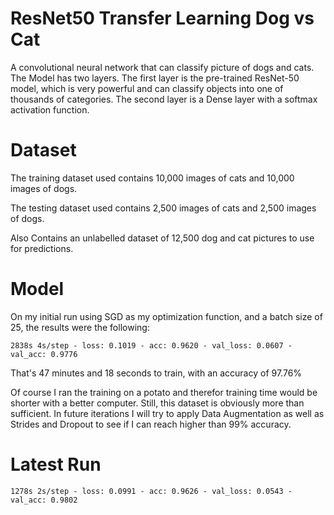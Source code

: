 # ResNet50 Transfer Learning Dog vs Cat
A convolutional neural network that can classify picture of dogs and cats.
The Model has two layers. The first layer is the pre-trained ResNet-50 model, which is very powerful
and can classify objects into one of thousands of categories. The second layer is a Dense layer with a softmax
activation function.

# Dataset
The training dataset used contains 10,000 images of cats and 10,000 images of dogs.

The testing dataset used contains 2,500 images of cats and 2,500 images of dogs.

Also Contains an unlabelled dataset of 12,500 dog and cat pictures to use for predictions.

# Model
On my initial run using SGD as my optimization function, and a batch size of 25, the results were the following:
```
2838s 4s/step - loss: 0.1019 - acc: 0.9620 - val_loss: 0.0607 - val_acc: 0.9776
```

That's 47 minutes and 18 seconds to train, with an accuracy of 97.76%

Of course I ran the training on a potato and therefor training time would be shorter with a better computer. Still,
this dataset is obviously more than sufficient. In future iterations I will try to apply Data Augmentation as well as 
Strides and Dropout to see if I can reach higher than 99% accuracy.

# Latest Run

```
1278s 2s/step - loss: 0.0991 - acc: 0.9626 - val_loss: 0.0543 - val_acc: 0.9802
```


